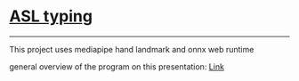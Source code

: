 # [ASL typing](asltyping.web.app)
---
This project uses mediapipe hand landmark and onnx web runtime

general overview of the program on this presentation: [Link](https://www.canva.com/design/DAGMin9vOJ0/n_DoFFMGinbxTZl6WOxO2g/edit?utm_content=DAGMin9vOJ0&utm_campaign=designshare&utm_medium=link2&utm_source=sharebutton)

